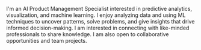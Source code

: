 I'm an AI Product Management Specialist interested in predictive analytics, visualization, and machine learning.  I enjoy analyzing data and using ML techniques to uncover patterns, solve problems, and give insights that drive informed decision-making. I am interested in connecting with like-minded professionals to share knowledge. I am also open to collaborative opportunities and team projects.

<!---
dgeorge1010/dgeorge1010 is a ✨ special ✨ repository because its `README.md` (this file) appears on your GitHub profile.
You can click the Preview link to take a look at your changes.
--->
